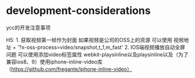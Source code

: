 # development-considerations
ycc的开发注意事项


H5:
    1. 获取视频第一帧作为封面 如果视频是公司的OSS上的资源 可以使用 视频地址 + '?x-oss-process=video/snapshot,t_1,m_fast'
    2. IOS端视频播放自动全屏问题 可以使用添加video标签属性 webkit-playsinline以及playsinline以及（为了兼容ios8、9）使用iphone-inline-video库           （https://github.com/fregante/iphone-inline-video）
    
